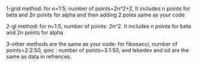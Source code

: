 
1-grid method: for n=1:5; number of points=2n^2+2, It includes n points for beta and 2n points for alpha and then adding 2 poles same as your code

2-gl method: for n=1:5, number of points: 2n^2. It includes n points for beta and 2n points for alpha

3-other methods are the same as your code: for fibonacci, number of points=2:2:50,
qmc : number of points=3:1:50, and lebedev and sd are the same as data in refrences.

